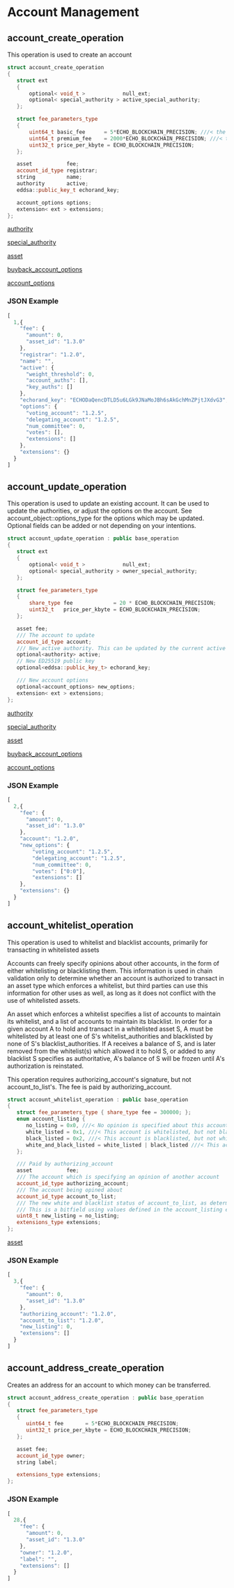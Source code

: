 # Account Management

## account\_create\_operation

This operation is used to create an account

```cpp
struct account_create_operation
{
   struct ext
   {
       optional< void_t >            null_ext;
       optional< special_authority > active_special_authority;
   };

   struct fee_parameters_type
   {
       uint64_t basic_fee      = 5*ECHO_BLOCKCHAIN_PRECISION; ///< the cost to register the cheapest non-free account
       uint64_t premium_fee    = 2000*ECHO_BLOCKCHAIN_PRECISION; ///< the cost to register the cheapest non-free account
       uint32_t price_per_kbyte = ECHO_BLOCKCHAIN_PRECISION;
   };

   asset           fee;
   account_id_type registrar;
   string          name;
   authority       active;
   eddsa::public_key_t echorand_key;

   account_options options;
   extension< ext > extensions;
};
```

[authority](https://github.com/echoprotocol/echowiki/tree/cec007eab21c178f4566db72e33f835d613e3592/api-reference/echo-operations/types/common.md#authority)

[special\_authority](https://github.com/echoprotocol/echowiki/tree/cec007eab21c178f4566db72e33f835d613e3592/api-reference/echo-operations/types/common.md#special_authority)

[asset](https://github.com/echoprotocol/echowiki/tree/cec007eab21c178f4566db72e33f835d613e3592/api-reference/echo-operations/types/common.md#asset)

[buyback\_account\_options](https://github.com/echoprotocol/echowiki/tree/cec007eab21c178f4566db72e33f835d613e3592/api-reference/echo-operations/types/common.md#buyback_account_options)

[account\_options](https://github.com/echoprotocol/echowiki/tree/cec007eab21c178f4566db72e33f835d613e3592/api-reference/echo-operations/types/common.md#account_options)

### JSON Example

```javascript
[
  1,{
    "fee": {
      "amount": 0,
      "asset_id": "1.3.0"
    },
    "registrar": "1.2.0",
    "name": "",
    "active": {
      "weight_threshold": 0,
      "account_auths": [],
      "key_auths": []
    },
    "echorand_key": "ECHODaQencDTLD5u6LGk9JNaMoJBh6sAkGchMnZPjtJXdvG3",
    "options": {
      "voting_account": "1.2.5",
      "delegating_account": "1.2.5",
      "num_committee": 0,
      "votes": [],
      "extensions": []
    },
    "extensions": {}
  }
]
```

## account\_update\_operation

This operation is used to update an existing account. It can be used to update the authorities, or adjust the options on the account. See account\_object::options\_type for the options which may be updated. Optional fields can be added or not depending on your intentions.

```cpp
struct account_update_operation : public base_operation
{
   struct ext
   {
       optional< void_t >            null_ext;
       optional< special_authority > owner_special_authority;
   };

   struct fee_parameters_type
   {
       share_type fee             = 20 * ECHO_BLOCKCHAIN_PRECISION;
       uint32_t   price_per_kbyte = ECHO_BLOCKCHAIN_PRECISION;
   };

   asset fee;
   /// The account to update
   account_id_type account;
   /// New active authority. This can be updated by the current active authority.
   optional<authority> active;
   // New ED25519 public key
   optional<eddsa::public_key_t> echorand_key;

   /// New account options
   optional<account_options> new_options;
   extension< ext > extensions;
};
```

[authority](https://github.com/echoprotocol/echowiki/tree/cec007eab21c178f4566db72e33f835d613e3592/api-reference/echo-operations/types/common.md#authority)

[special\_authority](https://github.com/echoprotocol/echowiki/tree/cec007eab21c178f4566db72e33f835d613e3592/api-reference/echo-operations/types/common.md#special_authority)

[asset](https://github.com/echoprotocol/echowiki/tree/cec007eab21c178f4566db72e33f835d613e3592/api-reference/echo-operations/types/common.md#asset)

[buyback\_account\_options](https://github.com/echoprotocol/echowiki/tree/cec007eab21c178f4566db72e33f835d613e3592/api-reference/echo-operations/types/common.md#buyback_account_options)

[account\_options](https://github.com/echoprotocol/echowiki/tree/cec007eab21c178f4566db72e33f835d613e3592/api-reference/echo-operations/types/common.md#account_options)

### JSON Example

```javascript
[
  2,{
    "fee": {
      "amount": 0,
      "asset_id": "1.3.0"
    },
    "account": "1.2.0",
    "new_options": {
        "voting_account": "1.2.5",
        "delegating_account": "1.2.5",
        "num_committee": 0,
        "votes": ["0:0"],
        "extensions": []
    },
    "extensions": {}
  }
]
```

## account\_whitelist\_operation

This operation is used to whitelist and blacklist accounts, primarily for transacting in whitelisted assets

Accounts can freely specify opinions about other accounts, in the form of either whitelisting or blacklisting them. This information is used in chain validation only to determine whether an account is authorized to transact in an asset type which enforces a whitelist, but third parties can use this information for other uses as well, as long as it does not conflict with the use of whitelisted assets.

An asset which enforces a whitelist specifies a list of accounts to maintain its whitelist, and a list of accounts to maintain its blacklist. In order for a given account A to hold and transact in a whitelisted asset S, A must be whitelisted by at least one of S's whitelist\_authorities and blacklisted by none of S's blacklist\_authorities. If A receives a balance of S, and is later removed from the whitelist\(s\) which allowed it to hold S, or added to any blacklist S specifies as authoritative, A's balance of S will be frozen until A's authorization is reinstated.

This operation requires authorizing\_account's signature, but not account\_to\_list's. The fee is paid by authorizing\_account.

```cpp
struct account_whitelist_operation : public base_operation
{
   struct fee_parameters_type { share_type fee = 300000; };
   enum account_listing {
      no_listing = 0x0, ///< No opinion is specified about this account
      white_listed = 0x1, ///< This account is whitelisted, but not blacklisted
      black_listed = 0x2, ///< This account is blacklisted, but not whitelisted
      white_and_black_listed = white_listed | black_listed ///< This account is both whitelisted and blacklisted
   };

   /// Paid by authorizing_account
   asset           fee;
   /// The account which is specifying an opinion of another account
   account_id_type authorizing_account;
   /// The account being opined about
   account_id_type account_to_list;
   /// The new white and blacklist status of account_to_list, as determined by authorizing_account
   /// This is a bitfield using values defined in the account_listing enum
   uint8_t new_listing = no_listing;
   extensions_type extensions;
};
```

[asset](https://github.com/echoprotocol/echowiki/tree/cec007eab21c178f4566db72e33f835d613e3592/api-reference/echo-operations/types/common.md#asset)

### JSON Example

```javascript
[
  3,{
    "fee": {
      "amount": 0,
      "asset_id": "1.3.0"
    },
    "authorizing_account": "1.2.0",
    "account_to_list": "1.2.0",
    "new_listing": 0,
    "extensions": []
  }
]
```

## account\_address\_create\_operation

Creates an address for an account to which money can be transferred.

```cpp
struct account_address_create_operation : public base_operation 
{
   struct fee_parameters_type
   {
      uint64_t fee       = 5*ECHO_BLOCKCHAIN_PRECISION;
      uint32_t price_per_kbyte = ECHO_BLOCKCHAIN_PRECISION;
   };

   asset fee;
   account_id_type owner;
   string label;

   extensions_type extensions;
};
```

### JSON Example

```javascript
[
  28,{
    "fee": {
      "amount": 0,
      "asset_id": "1.3.0"
    },
    "owner": "1.2.0",
    "label": "",
    "extensions": []
  }
]
```

